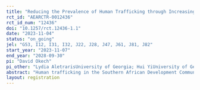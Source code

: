 ```yaml
---
title: "Reducing the Prevalence of Human Trafficking through Increasing the Financial Literacy and Capability of Survivors and Those At-Risk in SSA"
rct_id: "AEARCTR-0012436"
rct_id_num: "12436"
doi: "10.1257/rct.12436-1.1"
date: "2023-11-04"
status: "on_going"
jel: "G53, I12, I31, I32, J22, J28, J47, J61, J81, J82"
start_year: "2023-11-07"
end_year: "2028-09-30"
pi: "David Okech"
pi_other: "Lydia AletrarisUniversity of Georgia; Hui YiUniversity of Georgia; Laura ZimmermannUniversity of Georgia"
abstract: "Human trafficking in the Southern African Development Community (SADC) is believed to be widespread among youth and young adults (YYAs), but there has been no comprehensive study estimating the prevalence of trafficking in SADC countries. In the baseline phase of this project, we will first establish labor trafficking prevalence estimates among YYA aged 18-37 in 6 study districts. This will be followed by a randomized controlled trial (RCT) on a financial capability intervention"
layout: registration
---
```


